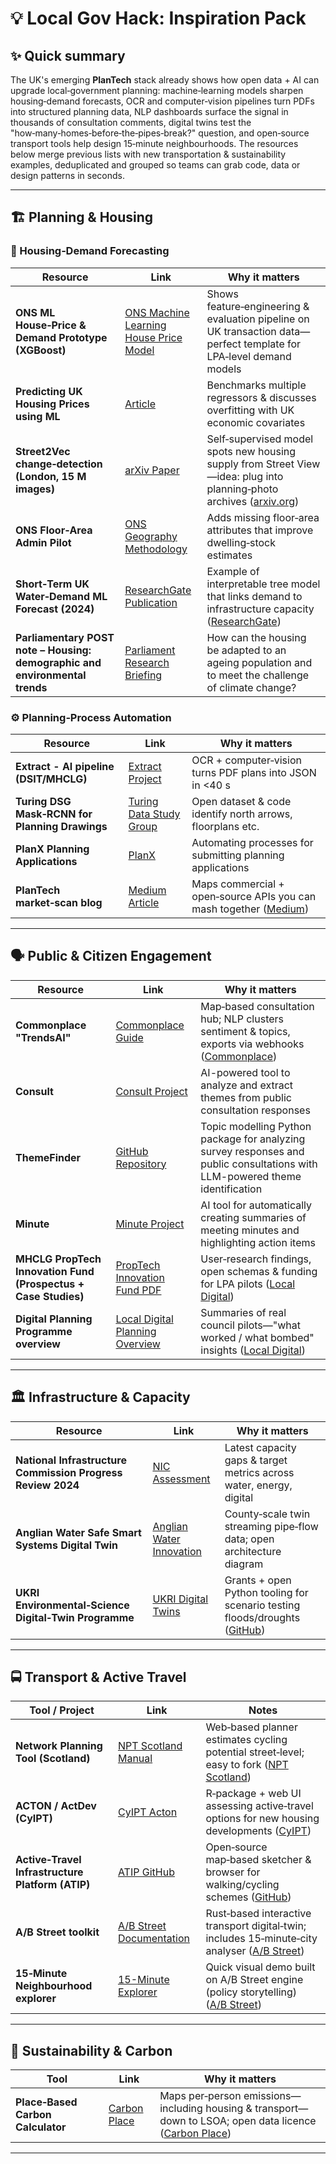 # 💡 Local Gov Hack: Inspiration Pack

## ✨ Quick summary
The UK's emerging **PlanTech** stack already shows how open data + AI can upgrade local‑government planning: machine‑learning models sharpen housing‑demand forecasts, OCR and computer‑vision pipelines turn PDFs into structured planning data, NLP dashboards surface the signal in thousands of consultation comments, digital twins test the "how‑many‑homes‑before‑the‑pipes‑break?" question, and open‑source transport tools help design 15‑minute neighbourhoods. The resources below merge previous lists with new transportation & sustainability examples, deduplicated and grouped so teams can grab code, data or design patterns in seconds.

---

## 🏗️ Planning & Housing

### 🔮 Housing‑Demand Forecasting
| Resource | Link | Why it matters |
|---|---|---|
| **ONS ML House‑Price & Demand Prototype (XGBoost)** | [ONS Machine Learning House Price Model](https://www.ons.gov.uk/news/statementsandletters/machinelearninghousepricemodel) | Shows feature‑engineering & evaluation pipeline on UK transaction data—perfect template for LPA‑level demand models |
| **Predicting UK Housing Prices using ML** | [Article](https://www.researchgate.net/publication/379621960_Predicting_UK_Housing_Price_using_Machine_Learning_Algorithms/fulltext/661155082034097c54f9dbce/Predicting-UK-Housing-Price-using-Machine-Learning-Algorithms.pdf) | Benchmarks multiple regressors & discusses overfitting with UK economic covariates |
| **Street2Vec change‑detection (London, 15 M images)** | [arXiv Paper](https://arxiv.org/abs/2309.11354) | Self‑supervised model spots new housing supply from Street View—idea: plug into planning‑photo archives ([arxiv.org](https://arxiv.org/abs/2309.11354)) |
| **ONS Floor‑Area Admin Pilot** | [ONS Geography Methodology](https://www.ons.gov.uk/methodology/geography) | Adds missing floor‑area attributes that improve dwelling‑stock estimates |
| **Short‑Term UK Water‑Demand ML Forecast (2024)** | [ResearchGate Publication](https://www.researchgate.net/publication/350559345_Short-Term_Forecasting_of_Household_Water_Demand_in_the_UK_Using_an_Interpretable_Machine_Learning_Approach) | Example of interpretable tree model that links demand to infrastructure capacity ([ResearchGate](https://www.researchgate.net/publication/350559345_Short-Term_Forecasting_of_Household_Water_Demand_in_the_UK_Using_an_Interpretable_Machine_Learning_Approach)) |
| **Parliamentary POST note – Housing: demographic and environmental trends** | [Parliament Research Briefing](https://post.parliament.uk/housing-demographic-and-environmental-trends/) | How can the housing be adapted to an ageing population and to meet the challenge of climate change? |

### ⚙️ Planning‑Process Automation
| Resource | Link | Why it matters |
|---|---|---|
| **Extract - AI pipeline (DSIT/MHCLG)** | [Extract Project](https://ai.gov.uk/projects/extract/) | OCR + computer‑vision turns PDF plans into JSON in <40 s |
| **Turing DSG Mask‑RCNN for Planning Drawings** | [Turing Data Study Group](https://www.turing.ac.uk/collaborate-turing/data-study-groups/can-we-automate-uks-planning-system-using-ai) | Open dataset & code identify north arrows, floorplans etc. |
| **PlanX Planning Applications** | [PlanX](https://opendigitalplanning.org/planx) | Automating processes for submitting planning applications |
| **PlanTech market‑scan blog** | [Medium Article](https://medium.com/capital-enterprise/plantech-a-new-market-for-digital-planning-products-and-services-885678f9de89) | Maps commercial + open‑source APIs you can mash together ([Medium](https://medium.com/capital-enterprise/plantech-a-new-market-for-digital-planning-products-and-services-885678f9de89)) |

---

## 🗣️ Public & Citizen Engagement
| Resource | Link | Why it matters |
|---|---|---|
| **Commonplace "TrendsAI"** | [Commonplace Guide](https://www.commonplace.is/product-roadmap/commonplace-2.0-guide) | Map‑based consultation hub; NLP clusters sentiment & topics, exports via webhooks ([Commonplace](https://www.commonplace.is/product-roadmap/commonplace-2.0-guide)) |
| **Consult** | [Consult Project](https://ai.gov.uk/projects/consult/) | AI-powered tool to analyze and extract themes from public consultation responses |
| **ThemeFinder** | [GitHub Repository](https://github.com/i-dot-ai/themefinder) | Topic modelling Python package for analyzing survey responses and public consultations with LLM-powered theme identification |
| **Minute** | [Minute Project](https://ai.gov.uk/projects/minute/) | AI tool for automatically creating summaries of meeting minutes and highlighting action items |
| **MHCLG PropTech Innovation Fund (Prospectus + Case Studies)** | [PropTech Innovation Fund PDF](https://media.localdigital.gov.uk/uploads/2023/10/16171343/PropTech-Innovation-Fund-Prospectus-Round-4-.pdf) | User‑research findings, open schemas & funding for LPA pilots ([Local Digital](https://media.localdigital.gov.uk/uploads/2023/10/16171343/PropTech-Innovation-Fund-Prospectus-Round-4-.pdf)) |
| **Digital Planning Programme overview** | [Local Digital Planning Overview](https://www.localdigital.gov.uk/digital-planning/digital-planning-programme-overview/) | Summaries of real council pilots—"what worked / what bombed" insights ([Local Digital](https://www.localdigital.gov.uk/digital-planning/digital-planning-programme-overview/)) |

---

## 🏛️ Infrastructure & Capacity
| Resource | Link | Why it matters |
|---|---|---|
| **National Infrastructure Commission Progress Review 2024** | [NIC Assessment](https://nic.org.uk/studies-reports/national-infrastructure-assessment/) | Latest capacity gaps & target metrics across water, energy, digital |
| **Anglian Water Safe Smart Systems Digital Twin** | [Anglian Water Innovation](https://www.iotinsider.com/industries/industrial/lessons-from-anglian-waters-large-scale-digital-twin-deployment) | County‑scale twin streaming pipe‑flow data; open architecture diagram |
| **UKRI Environmental‑Science Digital‑Twin Programme** | [UKRI Digital Twins](https://www.ukri.org/news/digital-twin-projects-to-transform-environmental-science/) | Grants + open Python tooling for scenario testing floods/droughts ([GitHub](https://github.com/ATFutures/who)) |

---

## 🚍 Transport & Active Travel
| Tool / Project | Link | Notes |
|---|---|---|
| **Network Planning Tool (Scotland)** | [NPT Scotland Manual](https://nptscot.github.io/manual/) | Web‑based planner estimates cycling potential street‑level; easy to fork ([NPT Scotland](https://nptscot.github.io/manual/)) |
| **ACTON / ActDev (CyIPT)** | [CyIPT Acton](https://cyipt.github.io/acton/) | R‑package + web UI assessing active‑travel options for new housing developments ([CyIPT](https://cyipt.github.io/acton/)) |
| **Active‑Travel Infrastructure Platform (ATIP)** | [ATIP GitHub](https://github.com/acteng/atip) | Open‑source map‑based sketcher & browser for walking/cycling schemes ([GitHub](https://github.com/acteng/atip)) |
| **A/B Street toolkit** | [A/B Street Documentation](https://a-b-street.github.io/docs/software/ungap_the_map/tech_details.html) | Rust‑based interactive transport digital‑twin; includes 15‑minute‑city analyser ([A/B Street](https://a-b-street.github.io/docs/software/ungap_the_map/tech_details.html)) |
| **15‑Minute Neighbourhood explorer** | [15-Minute Explorer](https://a-b-street.github.io/15m/#1/0/0) | Quick visual demo built on A/B Street engine (policy storytelling) ([A/B Street](https://a-b-street.github.io/docs/software/ungap_the_map/tech_details.html)) |

---

## 🌱 Sustainability & Carbon
| Tool | Link | Why it matters |
|---|---|---|
| **Place‑Based Carbon Calculator** | [Carbon Place](https://www.carbon.place) | Maps per‑person emissions—including housing & transport—down to LSOA; open data licence ([Carbon Place](https://www.carbon.place/legacy/data/)) |

---
